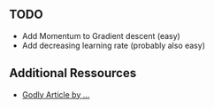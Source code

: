 ## TODO
* Add Momentum to Gradient descent (easy)
* Add decreasing learning rate (probably also easy)

## Additional Ressources
* [Godly Article by ...](http://neuralnetworksanddeeplearning.com/chap2.html)
